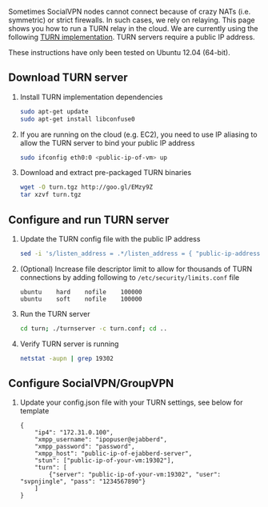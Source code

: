 Sometimes SocialVPN nodes cannot connect because of crazy NATs (i.e. symmetric)
or strict firewalls. In such cases, we rely on relaying. This page shows you how
to run a TURN relay in the cloud. We are currently using the following [TURN
implementation](http://turnserver.sourceforge.net). TURN servers require a public 
IP address.

These instructions have only been tested on Ubuntu 12.04 (64-bit).

## Download TURN server

1.  Install TURN implementation dependencies

    ```bash
    sudo apt-get update
    sudo apt-get install libconfuse0
    ```

2.  If you are running on the cloud (e.g. EC2), you need to use IP aliasing to
    allow the TURN server to bind your public IP address

    ```bash
    sudo ifconfig eth0:0 <public-ip-of-vm> up
    ```

3.  Download and extract pre-packaged TURN binaries

    ```bash
    wget -O turn.tgz http://goo.gl/EMzy9Z
    tar xzvf turn.tgz
    ```

## Configure and run TURN server

1.  Update the TURN config file with the public IP address

    ```bash
    sed -i 's/listen_address = .*/listen_address = { "public-ip-address" }/g' turn/turn.conf
    ```

2.  (Optional) Increase file descriptor limit to allow for thousands of TURN connections by
    adding following to `/etc/security/limits.conf` file

    ```
    ubuntu    hard    nofile    100000
    ubuntu    soft    nofile    100000
    ```

3.  Run the TURN server

    ```bash
    cd turn; ./turnserver -c turn.conf; cd ..
    ```

4.  Verify TURN server is running

    ```bash
    netstat -aupn | grep 19302
    ```

## Configure SocialVPN/GroupVPN 

1.  Update your config.json file with your TURN settings, see below for template 

    ```
    {
        "ip4": "172.31.0.100",
        "xmpp_username": "ipopuser@ejabberd",
        "xmpp_password": "password",
        "xmpp_host": "public-ip-of-ejabberd-server",
        "stun": ["public-ip-of-your-vm:19302"],
        "turn": [
            {"server": "public-ip-of-your-vm:19302", "user": "svpnjingle", "pass": "1234567890"}
        ]
    }
    ```


